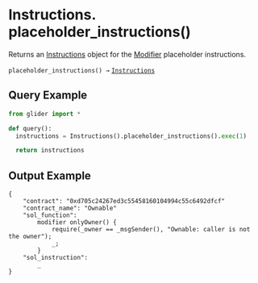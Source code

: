 # Instructions. placeholder\_instructions()

Returns an [Instructions](./) object for the [Modifier](../modifier/) placeholder instructions.

`placeholder_instructions() →` [`Instructions`](./)

## Query Example

```python
from glider import *

def query():
  instructions = Instructions().placeholder_instructions().exec(1)

  return instructions
```

## Output Example

```solidity
{
    "contract": "0xd705c24267ed3c55458160104994c55c6492dfcf"
    "contract_name": "Ownable"
    "sol_function":
        modifier onlyOwner() {
            require(_owner == _msgSender(), "Ownable: caller is not the owner");
            _;
        }
    "sol_instruction":
        _
}
```
